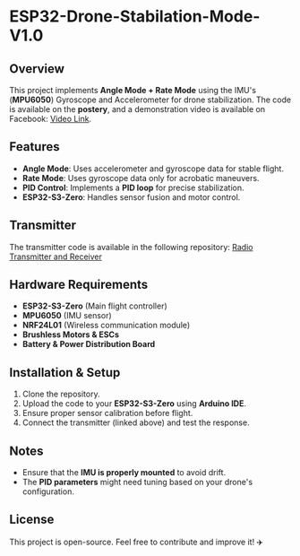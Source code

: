 # ESP32-Drone-Stabilation-Mode-V1.0

## Overview
This project implements **Angle Mode + Rate Mode** using the IMU's (**MPU6050**) Gyroscope and Accelerometer for drone stabilization. The code is available on the **postery**, and a demonstration video is available on Facebook: [Video Link](https://www.facebook.com/share/p/153RfBXNjC/).

## Features
- **Angle Mode**: Uses accelerometer and gyroscope data for stable flight.
- **Rate Mode**: Uses gyroscope data only for acrobatic maneuvers.
- **PID Control**: Implements a **PID loop** for precise stabilization.
- **ESP32-S3-Zero**: Handles sensor fusion and motor control.

## Transmitter
The transmitter code is available in the following repository: [Radio Transmitter and Receiver](https://github.com/ghaithmhamd/Radio-transmitter-and-reciever)

## Hardware Requirements
- **ESP32-S3-Zero** (Main flight controller)
- **MPU6050** (IMU sensor)
- **NRF24L01** (Wireless communication module)
- **Brushless Motors & ESCs**
- **Battery & Power Distribution Board**

## Installation & Setup
1. Clone the repository.
2. Upload the code to your **ESP32-S3-Zero** using **Arduino IDE**.
3. Ensure proper sensor calibration before flight.
4. Connect the transmitter (linked above) and test the response.

## Notes
- Ensure that the **IMU is properly mounted** to avoid drift.
- The **PID parameters** might need tuning based on your drone's configuration.

## License
This project is open-source. Feel free to contribute and improve it! ✈️

